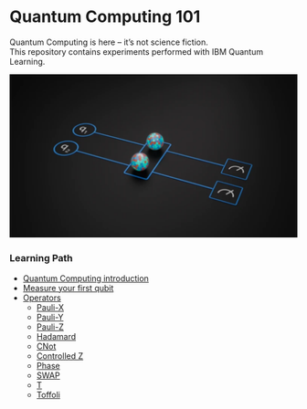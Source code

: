 # Quantum Computing 101
Quantum Computing is here – it’s not science fiction. <br>
This repository contains experiments performed with IBM Quantum Learning.

<div align="center">
    <img src="https://github.com/mariocuomo/QuantumComputing101/blob/main/img/q1q2.png" width="800">
</div>

### Learning Path
- [Quantum Computing introduction](https://github.com/mariocuomo/QuantumComputing101/tree/main/intro)
- [Measure your first qubit](https://github.com/mariocuomo/QuantumComputing101/tree/main/measure)
- [Operators](https://github.com/mariocuomo/QuantumComputing101/tree/main/operators)
    - [Pauli-X](https://github.com/mariocuomo/QuantumComputing101/tree/main/operators/Pauli-X)
    - [Pauli-Y](https://github.com/mariocuomo/QuantumComputing101/tree/main/operators/Pauli-Y)
    - [Pauli-Z](https://github.com/mariocuomo/QuantumComputing101/tree/main/operators/Pauli-Z)
    - [Hadamard](https://github.com/mariocuomo/QuantumComputing101/tree/main/operators/Hadamard)
    - [CNot](https://github.com/mariocuomo/QuantumComputing101/tree/main/operators/CNot)
    - [Controlled Z](https://github.com/mariocuomo/QuantumComputing101/tree/main/operators/Controlled%20Z)
    - [Phase](https://github.com/mariocuomo/QuantumComputing101/tree/main/operators/Phase)
    - [SWAP](https://github.com/mariocuomo/QuantumComputing101/tree/main/operators/SWAP)
    - [T](https://github.com/mariocuomo/QuantumComputing101/tree/main/operators/T)
    - [Toffoli](https://github.com/mariocuomo/QuantumComputing101/tree/main/operators/Toffoli)
